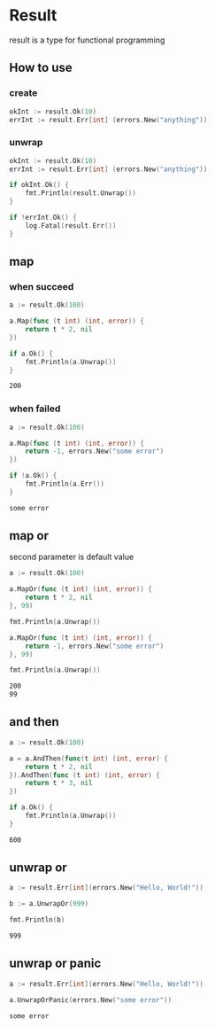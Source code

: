 # Result

result is a type for functional programming

## How to use

### create

```go
okInt := result.Ok(10)
errInt := result.Err[int] (errors.New("anything"))
```

### unwrap

```go
okInt := result.Ok(10)
errInt := result.Err[int] (errors.New("anything"))

if okInt.Ok() {
    fmt.Println(result.Unwrap())
}

if !errInt.Ok() {
    log.Fatal(result.Err())
}
```

## map

### when succeed

```go
a := result.Ok(100)

a.Map(func (t int) (int, error)) {
    return t * 2, nil
})

if a.Ok() {
    fmt.Println(a.Unwrap())
}
```

```bash
200
```

### when failed

```go
a := result.Ok(100)

a.Map(func (t int) (int, error)) {
    return -1, errors.New("some error")
})

if !a.Ok() {
    fmt.Println(a.Err())
}
```

```bash
some error
```

## map or

second parameter is default value

```go
a := result.Ok(100)

a.MapOr(func (t int) (int, error)) {
    return t * 2, nil
}, 99)

fmt.Println(a.Unwrap())

a.MapOr(func (t int) (int, error)) {
    return -1, errors.New("some error")
}, 99)

fmt.Println(a.Unwrap())
```

```bash
200
99
```

## and then

```go
a := result.Ok(100)

a = a.AndThen(func(t int) (int, error) {
    return t * 2, nil
}).AndThen(func (t int) (int, error) {
    return t * 3, nil
})

if a.Ok() {
    fmt.Println(a.Unwrap())
}
```

```bash
600
```

## unwrap or

```go
a := result.Err[int](errors.New("Hello, World!"))

b := a.UnwrapOr(999)

fmt.Println(b)
```

```bash
999
```

## unwrap or panic

```go
a := result.Err[int](errors.New("Hello, World!"))

a.UnwrapOrPanic(errors.New("some error"))
```

```bash
some error
```
